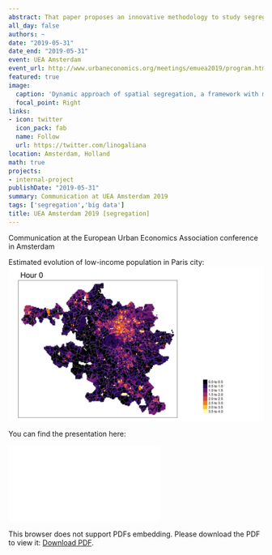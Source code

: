 ```yaml
---
abstract: That paper proposes an innovative methodology to study segregation dynamics at fine spatial and temporal granularity for both low- and high-income groups. We build infra-day segregation indexes using individual geocoded position records from anonymized mobile phone data. We adopt a Monte-Carlo procedure to estimate phone users' likelihood of belonging to low- or high-income groups. We estimate infra-day segregation indexes by taking into account co-presence at 500x500 meters cells. We propose robustness checks and compare results with residential segregation indexes derived from tax data. 
all_day: false
authors: ~
date: "2019-05-31"
date_end: "2019-05-31"
event: UEA Amsterdam
event_url: http://www.urbaneconomics.org/meetings/emuea2019/program.html
featured: true
image:
  caption: 'Dynamic approach of spatial segregation, a framework with mobile phone data'
  focal_point: Right
links:
- icon: twitter
  icon_pack: fab
  name: Follow
  url: https://twitter.com/linogaliana
location: Amsterdam, Holland
math: true
projects:
- internal-project
publishDate: "2019-05-31"
summary: Communication at UEA Amsterdam 2019
tags: ['segregation','big data']
title: UEA Amsterdam 2019 [segregation]
---
```


<!---------
To link slides into YAML header
slides: /img/uea2019/uea2019.pdf
---------->

Communication at the European Urban Economics Association conference in Amsterdam

Estimated evolution of low-income population in Paris city:
![](./gif_Paris.gif)

You can find the presentation here: 

<object data="/pdf/uea2019/uea2019.pdf" type="application/pdf" width="700px" height="700px">
    <embed src="/pdf/uea2019/uea2019.pdf">
        <p>This browser does not support PDFs embedding. Please download the PDF to view it: <a href="/pdf/uea2019/uea2019.pdf">Download PDF</a>.</p>
    </embed>
</object>



<!-----------
url_code: ""
url_pdf: ""
url_slides: ""
url_video: ""

{{% alert note %}}
Click on the **Slides** button above to view the built-in slides feature.
{{% /alert %}}

Slides can be added in a few ways:

- **Create** slides using Academic's [*Slides*](https://sourcethemes.com/academic/docs/managing-content/#create-slides) feature and link using `slides` parameter in the front matter of the talk file
- **Upload** an existing slide deck to `static/` and link using `url_slides` parameter in the front matter of the talk file
- **Embed** your slides (e.g. Google Slides) or presentation video on this page using [shortcodes](https://sourcethemes.com/academic/docs/writing-markdown-latex/).

Further talk details can easily be added to this page using *Markdown* and $\rm \LaTeX$ math code.
--------------->
